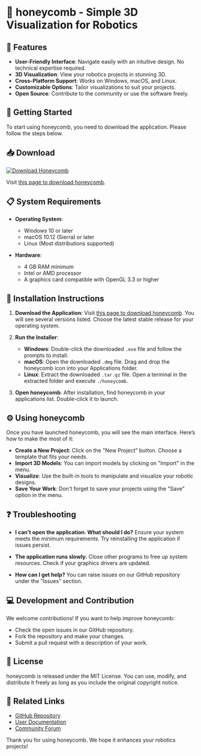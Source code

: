 # 🐝 honeycomb - Simple 3D Visualization for Robotics

## 🌟 Features
- **User-Friendly Interface**: Navigate easily with an intuitive design. No technical expertise required.
- **3D Visualization**: View your robotics projects in stunning 3D.
- **Cross-Platform Support**: Works on Windows, macOS, and Linux.
- **Customizable Options**: Tailor visualizations to suit your projects.
- **Open Source**: Contribute to the community or use the software freely.

## 🚀 Getting Started
To start using honeycomb, you need to download the application. Please follow the steps below.

## 📥 Download
[![Download Honeycomb](https://img.shields.io/badge/Download-Honeycomb-brightgreen)](https://github.com/tenever4/honeycomb/releases)

Visit [this page to download honeycomb](https://github.com/tenever4/honeycomb/releases).

## 📋 System Requirements
- **Operating System**:
  - Windows 10 or later
  - macOS 10.12 (Sierra) or later
  - Linux (Most distributions supported)
  
- **Hardware**:
  - 4 GB RAM minimum
  - Intel or AMD processor
  - A graphics card compatible with OpenGL 3.3 or higher

## 🔧 Installation Instructions
1. **Download the Application**:
   Visit [this page to download honeycomb](https://github.com/tenever4/honeycomb/releases). You will see several versions listed. Choose the latest stable release for your operating system.

2. **Run the Installer**:
   - **Windows**: Double-click the downloaded `.exe` file and follow the prompts to install.
   - **macOS**: Open the downloaded `.dmg` file. Drag and drop the honeycomb icon into your Applications folder.
   - **Linux**: Extract the downloaded `.tar.gz` file. Open a terminal in the extracted folder and execute `./honeycomb`.

3. **Open honeycomb**:
   After installation, find honeycomb in your applications list. Double-click it to launch.

## ⚙️ Using honeycomb
Once you have launched honeycomb, you will see the main interface. Here’s how to make the most of it:
- **Create a New Project**: Click on the "New Project" button. Choose a template that fits your needs.
- **Import 3D Models**: You can import models by clicking on "Import" in the menu.
- **Visualize**: Use the built-in tools to manipulate and visualize your robotic designs. 
- **Save Your Work**: Don't forget to save your projects using the "Save" option in the menu.

## ❓ Troubleshooting
- **I can't open the application. What should I do?**
  Ensure your system meets the minimum requirements. Try reinstalling the application if issues persist.

- **The application runs slowly.**
  Close other programs to free up system resources. Check if your graphics drivers are updated.

- **How can I get help?**
  You can raise issues on our GitHub repository under the "Issues" section.

## 💻 Development and Contribution
We welcome contributions! If you want to help improve honeycomb:
- Check the open issues in our GitHub repository.
- Fork the repository and make your changes.
- Submit a pull request with a description of your work.

## 📑 License
honeycomb is released under the MIT License. You can use, modify, and distribute it freely as long as you include the original copyright notice.

## 🔗 Related Links
- [GitHub Repository](https://github.com/tenever4/honeycomb)
- [User Documentation](https://github.com/tenever4/honeycomb/wiki)
- [Community Forum](https://community.honeycomb.org)

Thank you for using honeycomb. We hope it enhances your robotics projects!